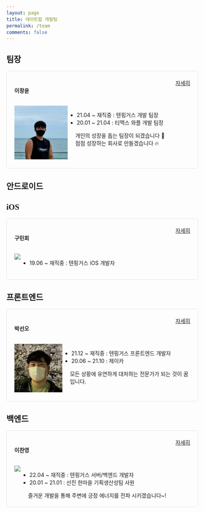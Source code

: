 ```yaml
---
layout: page
title: 데이트팝 개발팀
permalink: /team
comments: false
---
```


<style>
.team h2 {
    font-family: 'Jua';
}
.team h4 {
    font-family: 'Gugi';
    padding-bottom: 12px;
}
.member-box {
    margin-bottom: 20px;
    padding: 20px;
    border: 1px solid #e5e5e5;
    border-radius: 5px;
    max-width: 500px;
}
.member-box li {
    font-size: 14px;
}
.flex {
    display: flex;
}
.quote {
    margin-left: 20px;
    font-size: 14px;
}
</style>

<div class="team">

<h2>팀장</h2>

<div class="member-box">
    <div class="flex">
        <h4 style="flex-grow: 1;">이창윤</h4>
        <a href="/team/changyun">자세히</a>
    </div>
    <div class="flex">
        <div>
            <img src="/assets/images/team/changyun.png" />
        </div>
        <div>
            <ul>
                <li>21.04 ~ 재직중 : 텐핑거스 개발 팀장</li>
                <li>20.01 ~ 21.04 : 티맥스 와플 개발 팀장</li>
            </ul>
            <div class="quote">개인의 성장을 돕는 팀장이 되겠습니다 🤛<br />
            점점 성장하는 회사로 만들겠습니다 🔥</div>
        </div>
    </div>
</div>

<h2>안드로이드</h2>

<h2>iOS</h2>

<div class="member-box">
    <div class="flex">
        <h4 style="flex-grow: 1;">구민회</h4>
        <a href="/team/">자세히</a>
    </div>
    <div class="flex">
        <div>
            <img src="https://avatars.githubusercontent.com/u/27220138?s=140&v=4" />
        </div>
        <div>
            <ul>
                <li>19.06 ~ 재직중 : 텐핑거스 iOS 개발자</li>
            </ul>
            <div class="quote"></div>
        </div>
    </div>
</div>

<h2>프론트엔드</h2>

<div class="member-box">
    <div class="flex">
        <h4 style="flex-grow: 1;">박선오</h4>
        <a href="/team/">자세히</a>
    </div>
    <div class="flex">
        <div>
            <img src="/assets/images/team/seono.png" />
        </div>
        <div>
            <ul>
                <li>21.12 ~ 재직중 : 텐핑거스 프론트엔드 개발자</li>
                <li>20.06 ~ 21.10 : 제이카</li>
            </ul>
            <div class="quote">모든 상황에 유연하게 대처하는 전문가가 되는 것이 꿈입니다.</div>
        </div>
    </div>
</div>

<h2>백엔드</h2>

<div class="member-box">
    <div class="flex">
        <h4 style="flex-grow: 1;">이찬영</h4>
        <a href="/team/coldzero">자세히</a>
    </div>
    <div class="flex">
        <div>
            <img src="https://avatars.githubusercontent.com/u/89123869?s=140&v=4" />
        </div>
        <div>
            <ul>
                <li>22.04 ~ 재직중 : 텐핑거스 서버/백엔드 개발자</li>
                <li>20.01 ~ 21.01 : 선진 한마을 기획생산성팀 사원</li>
            </ul>
            <div class="quote">즐거운 개발을 통해 주변에 긍정 에너지를 전파 시키겠습니다~!</div>
        </div>
    </div>
</div>

</div>
